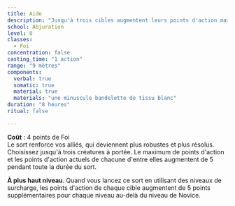 ```yaml
---
title: Aide
description: "Jusqu'à trois cibles augmentent leurs points d'action maximum et actuels."
school: Abjuration
level: 0
classes:
  - Foi
concentration: false
casting_time: "1 action"
range: "9 mètres"
components:
  verbal: true
  somatic: true
  material: true
  materials: "une minuscule bandelette de tissu blanc"
duration: "8 heures"
ritual: false

---
```

**Coût** : 4 points de Foi  
Le sort renforce vos alliés, qui deviennent plus robustes et plus résolus. Choisissez jusqu'à trois créatures à portée. Le maximum de points d'action et les points d'action actuels de chacune d'entre elles augmentent de 5 pendant toute la durée du sort.

**À plus haut niveau**. Quand vous lancez ce sort en utilisant des niveaux de surcharge, les points d'action de chaque cible augmentent de 5 points supplémentaires pour chaque niveau au-delà du niveau de Novice.
